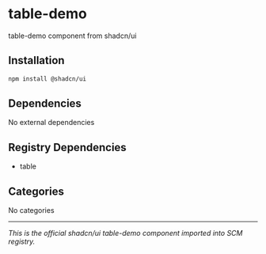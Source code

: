 # table-demo

table-demo component from shadcn/ui

## Installation

```bash
npm install @shadcn/ui
```

## Dependencies

No external dependencies

## Registry Dependencies

- table

## Categories

No categories

---

*This is the official shadcn/ui table-demo component imported into SCM registry.*
